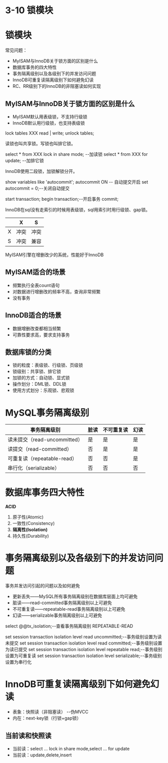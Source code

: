 # 3-10 锁模块

# 锁模块
常见问题：

- MyISAM与InnoDB关于锁方面的区别是什么
- 数据库事务的四大特性
- 事务隔离级别以及各级别下的并发访问问题
- InnoDB可重复读隔离级别下如何避免幻读
- RC、RR级别下的InnoDB的非阻塞读如何实现 

## MyISAM与InnoDB关于锁方面的区别是什么

- MyISAM默认用表级锁，不支持行级锁
- InnoDB默认用行级锁，也支持表级锁


lock tables XXX read | write;
unlock tables;

读锁也叫共享锁。写锁也叫排它锁。

select * from XXX lock in share mode; --加读锁
select * from XXX for update; --加排它锁

InnoDB使用二段锁，加锁解锁分开。

show variables like 'autocommit';
autocommit  ON -- 自动提交开启
set autocommit = 0;--关闭自动提交

start transaction;
begin transaction;--开启事务
commit;

InnoDB在sql没有走索引的时候用表级锁，sql用索引时用行级锁、gap锁。

||X|S|
| --- | --- | --- |
|X|冲突|冲突|
|S|冲突|兼容|

MyISAM引擎在增删改少的系统，性能好于InnoDB

## MyISAM适合的场景

- 频繁执行全表count语句
- 对数据进行增删改的频率不高，查询非常频繁
- 没有事务

## InnoDB适合的场景

- 数据增删改查都相当频繁
- 可靠性要求高，要求支持事务

## 数据库锁的分类

- 锁的粒度：表级锁、行级锁、页级锁
- 锁级别：共享锁、排它锁
- 加锁的方式：自动锁、显式锁
- 操作划分：DML锁、DDL锁
- 使用方式划分：乐观锁、悲观锁

# MySQL事务隔离级别


|事务隔离级别|脏读|不可重复读|幻读|
| --- | --- | --- | ---|
|读未提交（read-uncommitted）	|是|是|是|
|读提交（read-committed）	|否|是|是|
|可重复读（repeatable-read）	|否|否|是|
|串行化（serializable）		|否|否|否|

# 数据库事务四大特性
__ACID__
1. 原子性(Atomic)
1. 一致性(Consistency)
1. __隔离性(Isolation)__
1. 持久性(Durability)

# 事务隔离级别以及各级别下的并发访问问题
事务并发访问引起的问题以及如何避免

- 更新丢失——MySQL所有事务隔离级别在数据库层面上均可避免
- 脏读——read-committed事务隔离级别以上可避免
- 不可重复读——repeatable-read事务隔离级别以上可避免
- 幻读——serializable事务隔离级别以上可避免

select @@tx_isolation;--查看事务隔离级别
REPEATABLE-READ

set session transaction isolation level read uncommitted;--事务级别设置为读未提交 
set session transaction isolation level read committed;--事务级别设置为读已提交 
set session transaction isolation level repeatable read;--事务级别设置为可重复读 
set session transaction isolation level serializable;--事务级别设置为串行化 

# InnoDB可重复读隔离级别下如何避免幻读

- 表象：快照读（非阻塞读） --伪MVCC
- 内在：next-key锁（行锁+gap锁）

## 当前读和快照读

- 当前读：select ... lock in share mode,select ... for update
- 当前读：update,delete,insert